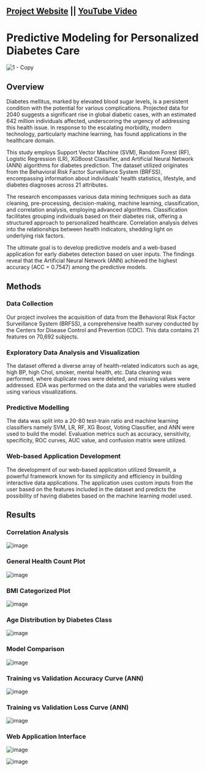 ## [Project Website](https://project-vatspari-avasoya-smmravi.streamlit.app/) || [YouTube Video](https://youtu.be/i_JkjmxSR0E)
# Predictive Modeling for Personalized Diabetes Care 

![1 - Copy](https://github.com/vatsalparikh07/diabetes-web-app/assets/65659649/b85b5703-ddb1-4eaf-ae5f-523e39f4a625)

## Overview
Diabetes mellitus, marked by elevated blood sugar levels, is a persistent condition with the potential for various complications. Projected data for 2040 suggests a significant rise in global diabetic cases, with an estimated 642 million individuals affected, underscoring the urgency of addressing this health issue. In response to the escalating morbidity, modern technology, particularly machine learning, has found applications in the healthcare domain.

This study employs Support Vector Machine (SVM), Random Forest (RF), Logistic Regression (LR), XGBoost Classifier, and Artificial Neural Network (ANN) algorithms for diabetes prediction. The dataset utilized originates from the Behavioral Risk Factor Surveillance System (BRFSS), encompassing information about individuals’ health statistics, lifestyle, and diabetes diagnoses across 21 attributes.

The research encompasses various data mining techniques such as data cleaning, pre-processing, decision-making, machine learning, classification, and correlation analysis, employing advanced algorithms. Classification facilitates grouping individuals based on their diabetes risk, offering a structured approach to personalized healthcare. Correlation analysis delves into the relationships between health indicators, shedding light on underlying risk factors.

The ultimate goal is to develop predictive models and a web-based application for early diabetes detection based on user inputs. The findings reveal that the Artificial Neural Network (ANN) achieved the highest accuracy (ACC = 0.7547) among the predictive models.

## Methods

### Data Collection
Our project involves the acquisition of data from the Behavioral Risk Factor Surveillance System (BRFSS), a comprehensive health survey conducted by the Centers for Disease Control and Prevention (CDC). This data contains 21 features on 70,692 subjects.

### Exploratory Data Analysis and Visualization
The dataset offered a diverse array of health-related indicators such as age, high BP, high Chol, smoker, mental health, etc. Data cleaning was performed, where duplicate rows were deleted, and missing values were addressed. EDA was performed on the data and the variables were studied using various visualizations.

### Predictive Modelling
The data was split into a 20-80 test-train ratio and machine learning classifiers namely SVM, LR, RF, XG Boost, Voting Classifier, and ANN were used to build the model. Evaluation metrics such as accuracy, sensitivity, specificity, ROC curves, AUC value, and confusion matrix were utilized.

### Web-based Application Development
The development of our web-based application utilized Streamlit, a powerful framework known for its simplicity and efficiency in building interactive data applications. The application uses custom inputs from the user based on the features included in the dataset and predicts the possibility of having diabetes based on the machine learning model used.

## Results

### Correlation Analysis
![image](https://github.com/vatsalparikh07/diabetes-web-app/assets/65659649/529fde2f-4e0b-4bf1-932d-4549482ff233)

### General Health Count Plot
![image](https://github.com/vatsalparikh07/diabetes-web-app/assets/65659649/67870920-7a90-45b0-aac3-1ae6742a89ac)

### BMI Categorized Plot
![image](https://github.com/vatsalparikh07/diabetes-web-app/assets/65659649/e98c5e3b-fd0c-40a2-96ca-4811867ea5e8)

### Age Distribution by Diabetes Class
![image](https://github.com/vatsalparikh07/diabetes-web-app/assets/65659649/38473b08-afc0-4db8-8703-89b68727309f)

### Model Comparison
![image](https://github.com/vatsalparikh07/diabetes-web-app/assets/65659649/afb60b46-f636-4a5d-9312-d8af2ce09f71)

### Training vs Validation Accuracy Curve (ANN)
![image](https://github.com/vatsalparikh07/diabetes-web-app/assets/65659649/678dea27-1e50-46bc-a4fa-d0de8a04aabc)

### Training vs Validation Loss Curve (ANN)
![image](https://github.com/vatsalparikh07/diabetes-web-app/assets/65659649/36706aef-669b-4814-8cd2-abd48593dca2)

### Web Application Interface
![image](https://github.com/vatsalparikh07/diabetes-web-app/assets/65659649/d4fd9fee-084c-4584-a627-602ae0af7e41)

![image](https://github.com/vatsalparikh07/diabetes-web-app/assets/65659649/25af395f-7e51-42f7-adc9-c802e5217d45)
